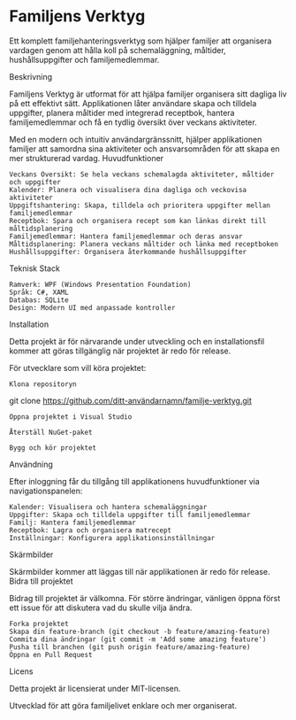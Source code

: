 # Familjens Verktyg
Ett komplett familjehanteringsverktyg som hjälper familjer att organisera vardagen genom att hålla koll på schemaläggning, måltider, hushållsuppgifter och familjemedlemmar.

Beskrivning

Familjens Verktyg är utformat för att hjälpa familjer organisera sitt dagliga liv på ett effektivt sätt. Applikationen låter användare skapa och tilldela uppgifter, planera måltider med integrerad receptbok, hantera familjemedlemmar och få en tydlig översikt över veckans aktiviteter.

Med en modern och intuitiv användargränssnitt, hjälper applikationen familjer att samordna sina aktiviteter och ansvarsområden för att skapa en mer strukturerad vardag.
Huvudfunktioner

    Veckans Översikt: Se hela veckans schemalagda aktiviteter, måltider och uppgifter
    Kalender: Planera och visualisera dina dagliga och veckovisa aktiviteter
    Uppgiftshantering: Skapa, tilldela och prioritera uppgifter mellan familjemedlemmar
    Receptbok: Spara och organisera recept som kan länkas direkt till måltidsplanering
    Familjemedlemmar: Hantera familjemedlemmar och deras ansvar
    Måltidsplanering: Planera veckans måltider och länka med receptboken
    Hushållsuppgifter: Organisera återkommande hushållsuppgifter

Teknisk Stack

    Ramverk: WPF (Windows Presentation Foundation)
    Språk: C#, XAML
    Databas: SQLite
    Design: Modern UI med anpassade kontroller

Installation

Detta projekt är för närvarande under utveckling och en installationsfil kommer att göras tillgänglig när projektet är redo för release.

För utvecklare som vill köra projektet:

    Klona repositoryn

git clone https://github.com/ditt-användarnamn/familje-verktyg.git

    Öppna projektet i Visual Studio

    Återställ NuGet-paket

    Bygg och kör projektet

Användning

Efter inloggning får du tillgång till applikationens huvudfunktioner via navigationspanelen:

    Kalender: Visualisera och hantera schemaläggningar
    Uppgifter: Skapa och tilldela uppgifter till familjemedlemmar
    Familj: Hantera familjemedlemmar
    Receptbok: Lagra och organisera matrecept
    Inställningar: Konfigurera applikationsinställningar

Skärmbilder

Skärmbilder kommer att läggas till när applikationen är redo för release.
Bidra till projektet

Bidrag till projektet är välkomna. För större ändringar, vänligen öppna först ett issue för att diskutera vad du skulle vilja ändra.

    Forka projektet
    Skapa din feature-branch (git checkout -b feature/amazing-feature)
    Commita dina ändringar (git commit -m 'Add some amazing feature')
    Pusha till branchen (git push origin feature/amazing-feature)
    Öppna en Pull Request

Licens

Detta projekt är licensierat under MIT-licensen.

Utvecklad för att göra familjelivet enklare och mer organiserat.
